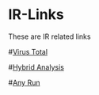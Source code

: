 # IR-Links
These are IR related links

#[Virus Total](https://www.virustotal.com/gui/home/search)

#[Hybrid Analysis](https://www.hybrid-analysis.com/)

#[Any Run](https://app.any.run/)

